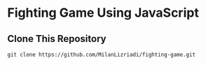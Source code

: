 # Fighting Game Using JavaScript

## Clone This Repository

```
git clone https://github.com/MilanLizriadi/fighting-game.git
```
